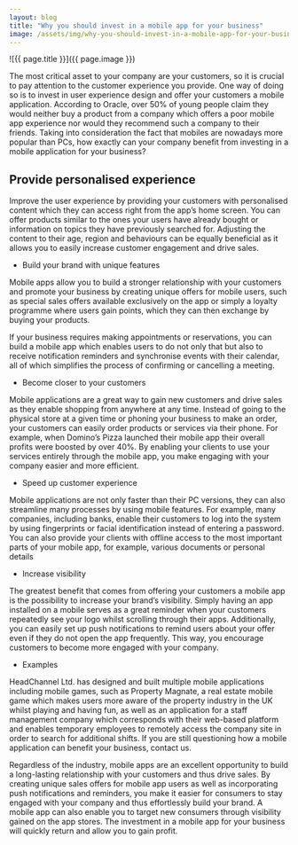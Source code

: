 ```yaml
---
layout: blog
title: "Why you should invest in a mobile app for your business"
image: /assets/img/why-you-should-invest-in-a-mobile-app-for-your-business.jpg
---
```

![{{ page.title }}]({{ page.image }})

The most critical asset to your company are your customers, so it is crucial to pay attention to the customer experience you provide. One way of doing so is to invest in user experience design and offer your customers a mobile application. According to Oracle, over 50% of young people claim they would neither buy a product from a company which offers a poor mobile app experience nor would they recommend such a company to their friends. Taking into consideration the fact that mobiles are nowadays more popular than PCs, how exactly can your company benefit from investing in a mobile application for your business?


## Provide personalised experience
Improve the user experience by providing your customers with personalised content which they can access right from the app’s home screen. You can offer products similar to the ones your users have already bought or information on topics they have previously searched for. Adjusting the content to their age, region and behaviours can be equally beneficial as it allows you to easily increase customer engagement and drive sales.

- Build your brand with unique features
  
Mobile apps allow you to build a stronger relationship with your customers and promote your business by creating unique offers for mobile users, such as special sales offers available exclusively on the app or simply a loyalty programme where users gain points, which they can then exchange by buying your products.

If your business requires making appointments or reservations, you can build a mobile app which enables users to do not only that but also to receive notification reminders and synchronise events with their calendar, all of which simplifies the process of confirming or cancelling a meeting.

- Become closer to your customers
  
Mobile applications are a great way to gain new customers and drive sales as they enable shopping from anywhere at any time. Instead of going to the physical store at a given time or phoning your business to make an order, your customers can easily order products or services via their phone. For example, when Domino’s Pizza launched their mobile app their overall profits were boosted by over 40%. By enabling your clients to use your services entirely through the mobile app, you make engaging with your company easier and more efficient.

- Speed up customer experience
  
Mobile applications are not only faster than their PC versions, they can also streamline many processes by using mobile features. For example, many companies, including banks, enable their customers to log into the system by using fingerprints or facial identification instead of entering a password. You can also provide your clients with offline access to the most important parts of your mobile app, for example, various documents or personal details

- Increase visibility
  
The greatest benefit that comes from offering your customers a mobile app is the possibility to increase your brand’s visibility. Simply having an app installed on a mobile serves as a great reminder when your customers repeatedly see your logo whilst scrolling through their apps. Additionally, you can easily set up push notifications to remind users about your offer even if they do not open the app frequently. This way, you encourage customers to become more engaged with your company.

- Examples
  
HeadChannel Ltd. has designed and built multiple mobile applications including mobile games, such as Property Magnate, a real estate mobile game which makes users more aware of the property industry in the UK whilst playing and having fun, as well as an application for a staff management company which corresponds with their web-based platform and enables temporary employees to remotely access the company site in order to search for additional shifts. If you are still questioning how a mobile application can benefit your business, contact us.

Regardless of the industry, mobile apps are an excellent opportunity to build a long-lasting relationship with your customers and thus drive sales. By creating unique sales offers for mobile app users as well as incorporating push notifications and reminders, you make it easier for consumers to stay engaged with your company and thus effortlessly build your brand. A mobile app can also enable you to target new consumers through visibility gained on the app stores. The investment in a mobile app for your business will quickly return and allow you to gain profit.

